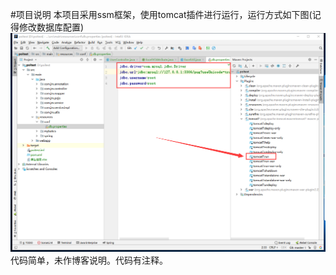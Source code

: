 #项目说明
本项目采用ssm框架，使用tomcat插件进行运行，运行方式如下图(记得修改数据库配置)<br>
![](https://github.com/520f/workspace/blob/master/poitest/1.png)<br>
代码简单，未作博客说明。代码有注释。

